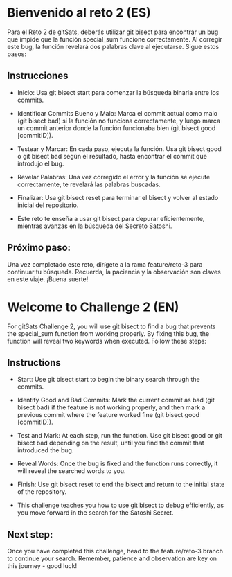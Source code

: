 # Bienvenido al reto 2 (ES)
Para el Reto 2 de gitSats, deberás utilizar git bisect para encontrar un bug que impide que la función special_sum funcione correctamente. Al corregir este bug, la función revelará dos palabras clave al ejecutarse. Sigue estos pasos:

## Instrucciones

- Inicio: Usa git bisect start para comenzar la búsqueda binaria entre los commits.
- Identificar Commits Bueno y Malo: Marca el commit actual como malo (git bisect bad) si la función no funciona correctamente, y luego marca un commit anterior donde la función funcionaba bien (git bisect good [commitID]).
- Testear y Marcar: En cada paso, ejecuta la función. Usa git bisect good o git bisect bad según el resultado, hasta encontrar el commit que introdujo el bug.
- Revelar Palabras: Una vez corregido el error y la función se ejecute correctamente, te revelará las palabras buscadas.
- Finalizar: Usa git bisect reset para terminar el bisect y volver al estado inicial del repositorio.

- Este reto te enseña a usar git bisect para depurar eficientemente, mientras avanzas en la búsqueda del Secreto Satoshi.


## Próximo paso:

Una vez completado este reto, dirígete a la rama feature/reto-3 para continuar tu búsqueda.
Recuerda, la paciencia y la observación son claves en este viaje. ¡Buena suerte!

# Welcome to Challenge 2 (EN)
For gitSats Challenge 2, you will use git bisect to find a bug that prevents the special_sum function from working properly. By fixing this bug, the function will reveal two keywords when executed. Follow these steps:

## Instructions

- Start: Use git bisect start to begin the binary search through the commits.
- Identify Good and Bad Commits: Mark the current commit as bad (git bisect bad) if the feature is not working properly, and then mark a previous commit where the feature worked fine (git bisect good [commitID]).
- Test and Mark: At each step, run the function. Use git bisect good or git bisect bad depending on the result, until you find the commit that introduced the bug.
- Reveal Words: Once the bug is fixed and the function runs correctly, it will reveal the searched words to you.
- Finish: Use git bisect reset to end the bisect and return to the initial state of the repository.

- This challenge teaches you how to use git bisect to debug efficiently, as you move forward in the search for the Satoshi Secret.


## Next step:

Once you have completed this challenge, head to the feature/reto-3 branch to continue your search.
Remember, patience and observation are key on this journey - good luck!